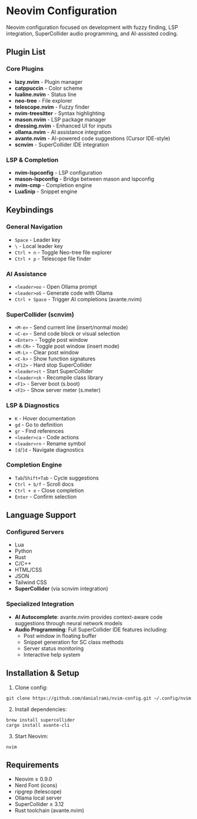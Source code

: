 # Neovim Configuration

Neovim configuration focused on development with fuzzy finding, LSP integration, SuperCollider audio programming, and AI-assisted coding.

## Plugin List

### Core Plugins
- **lazy.nvim** - Plugin manager
- **catppuccin** - Color scheme  
- **lualine.nvim** - Status line
- **neo-tree** - File explorer
- **telescope.nvim** - Fuzzy finder
- **nvim-treesitter** - Syntax highlighting
- **mason.nvim** - LSP package manager
- **dressing.nvim** - Enhanced UI for inputs
- **ollama.nvim** - AI assistance integration
- **avante.nvim** - AI-powered code suggestions (Cursor IDE-style)
- **scnvim** - SuperCollider IDE integration

### LSP & Completion
- **nvim-lspconfig** - LSP configuration
- **mason-lspconfig** - Bridge between mason and lspconfig  
- **nvim-cmp** - Completion engine
- **LuaSnip** - Snippet engine

## Keybindings

### General Navigation
- `Space` - Leader key
- `\` - Local leader key
- `Ctrl + n` - Toggle Neo-tree file explorer
- `Ctrl + p` - Telescope file finder

### AI Assistance
- `<leader>oo` - Open Ollama prompt
- `<leader>oG` - Generate code with Ollama
- `Ctrl + Space` - Trigger AI completions (avante.nvim)

### SuperCollider (scnvim)
- `<M-e>` - Send current line (insert/normal mode)
- `<C-e>` - Send code block or visual selection
- `<Enter>` - Toggle post window
- `<M-CR>` - Toggle post window (insert mode)  
- `<M-L>` - Clear post window
- `<C-k>` - Show function signatures
- `<F12>` - Hard stop SuperCollider
- `<leader>st` - Start SuperCollider
- `<leader>sk` - Recompile class library
- `<F1>` - Server boot (s.boot)
- `<F2>` - Show server meter (s.meter)

### LSP & Diagnostics  
- `K` - Hover documentation
- `gd` - Go to definition
- `gr` - Find references
- `<leader>ca` - Code actions
- `<leader>rn` - Rename symbol  
- `[d`/`]d` - Navigate diagnostics

### Completion Engine
- `Tab`/`Shift+Tab` - Cycle suggestions
- `Ctrl + b/f` - Scroll docs
- `Ctrl + e` - Close completion
- `Enter` - Confirm selection

## Language Support

### Configured Servers
- Lua
- Python  
- Rust
- C/C++
- HTML/CSS
- JSON
- Tailwind CSS
- **SuperCollider** (via scnvim integration)

### Specialized Integration
- **AI Autocomplete**: avante.nvim provides context-aware code suggestions through neural network models
- **Audio Programming**: Full SuperCollider IDE features including:
  - Post window in floating buffer
  - Snippet generation for SC class methods
  - Server status monitoring
  - Interactive help system

## Installation & Setup

1. Clone config:

```
git clone https://github.com/danialrami/nvim-config.git ~/.config/nvim
```


2. Install dependencies:

```
brew install supercollider
cargo install avante-cli
```

3. Start Neovim:

```
nvim
```

## Requirements

- Neovim ≥ 0.9.0
- Nerd Font (icons)
- ripgrep (telescope)
- Ollama local server
- SuperCollider ≥ 3.12
- Rust toolchain (avante.nvim)